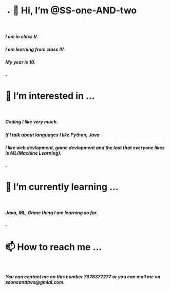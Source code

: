 - <h1>👋 Hi, I’m @SS-one-AND-two </h1> <br>
<h5>I am in class V. </h5>
<h5>I am learning from class IV. </h5>
<h5>My year is 10. </h5>
- <h1>👀 I’m interested in ... </h1> <br>
<h5>Coding I like very much. </h5>
<h5>If I talk about languages I like Python, Java</h5>
<h5>I like web devlopment, game devlopment and the last that everyone likes is ML(Machine Learning).</h5>
- <h1>🌱 I’m currently learning ... </h1> <br>
<h5>Java, ML, Game thing I am learning so far.</h5>
- <h1>📫 How to reach me ... </h1> <br>
<h5>You can contact me on this number 7678377277 or you can mail me on ssoneandtwo@gmial.com. </h5>

<!---
SS-one-AND-two/SS-one-AND-two is a ✨ special ✨ repository because its `README.md` (this file) appears on your GitHub profile.
You can click the Preview link to take a look at your changes.
--->
